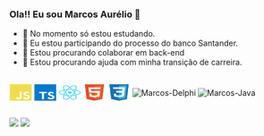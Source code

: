 ### Ola!! Eu sou Marcos Aurélio 👋

- 🔭 No momento só estou estudando.
- 🌱 Eu estou participando do processo do banco Santander.
- 👯 Estou procurando colaborar em back-end
- 🤔 Estou procurando ajuda com minha transição de carreira.

<div style="display: inline_block"><br>
  <img align="center" alt="Marcos-Js" height="30" width="40" src="https://raw.githubusercontent.com/devicons/devicon/master/icons/javascript/javascript-plain.svg">
  <img align="center" alt="Marcos-Ts" height="30" width="40" src="https://raw.githubusercontent.com/devicons/devicon/master/icons/typescript/typescript-plain.svg">
  <img align="center" alt="Marcos-React" height="30" width="40" src="https://raw.githubusercontent.com/devicons/devicon/master/icons/react/react-original.svg">
  <img align="center" alt="Marcos-HTML" height="30" width="40" src="https://raw.githubusercontent.com/devicons/devicon/master/icons/html5/html5-original.svg">
  <img align="center" alt="Marcos-CSS" height="30" width="40" src="https://raw.githubusercontent.com/devicons/devicon/master/icons/css3/css3-original.svg">
  <img align="center" alt="Marcos-Delphi" height="30" width="40" src="https://img.icons8.com/officel/1x/delphi-ide.png">
  <img align="center" alt="Marcos-Java" height="30" width="40" src="https://cdn-icons-png.flaticon.com/128/226/226777.png">  
</div>

##
 
<div> 
 <a href = "mailto:aurelioleonel@gmail.com"><img src="https://img.shields.io/badge/-Gmail-%23333?style=for-the-badge&logo=gmail&logoColor=white" target="_blank"></a>
  <a href="https://www.linkedin.com/in/aurelioleonel/" target="_blank"><img src="https://img.shields.io/badge/-LinkedIn-%230077B5?style=for-the-badge&logo=linkedin&logoColor=white" target="_blank"></a> 
  
</div>
